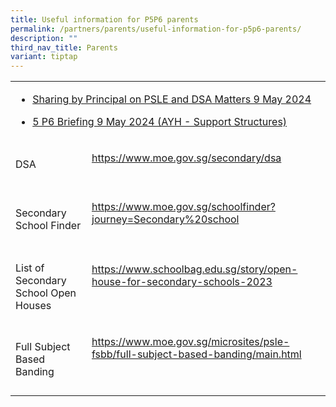 ```yaml
---
title: Useful information for P5P6 parents
permalink: /partners/parents/useful-information-for-p5p6-parents/
description: ""
third_nav_title: Parents
variant: tiptap
---
```

<table style="minWidth: 50px">
<colgroup>
<col>
<col>
</colgroup>
<tbody>
<tr>
<td rowspan="1" colspan="2">
<ul data-tight="true" class="tight">
<li>
<p><a href="/files/Sharing_by_Principal_on_PSLE_and_DSA_Matters_9_May_2024.pdf" rel="noopener noreferrer nofollow" target="_blank">Sharing by Principal on PSLE and DSA Matters 9 May 2024</a>
</p>
</li>
<li>
<p><a href="/files/5_P6_Briefing_9_May_2024__AYH___Support_Structures_.pdf" rel="noopener noreferrer nofollow" target="_blank">5 P6 Briefing 9 May 2024 (AYH - Support Structures)</a>
</p>
</li>
</ul>
</td>
</tr>
<tr>
<td rowspan="1" colspan="1">
<p>DSA</p>
</td>
<td rowspan="1" colspan="1">
<p><a href="https://www.moe.gov.sg/secondary/dsa" rel="noopener noreferrer nofollow" target="_blank">https://www.moe.gov.sg/secondary/dsa</a> 
<br>
<br>
</p>
</td>
</tr>
<tr>
<td rowspan="1" colspan="1">
<p>Secondary School Finder</p>
</td>
<td rowspan="1" colspan="1">
<p><a href="https://www.moe.gov.sg/schoolfinder?journey=Secondary%20school" rel="noopener noreferrer nofollow" target="_blank">https://www.moe.gov.sg/schoolfinder?journey=Secondary%20school</a> 
<br>
<br>
</p>
</td>
</tr>
<tr>
<td rowspan="1" colspan="1">
<p>List of Secondary School Open Houses</p>
</td>
<td rowspan="1" colspan="1">
<p><a href="https://www.schoolbag.edu.sg/story/open-house-for-secondary-schools-2023" rel="noopener noreferrer nofollow" target="_blank">https://www.schoolbag.edu.sg/story/open-house-for-secondary-schools-2023</a>
</p>
<p>&nbsp;</p>
</td>
</tr>
<tr>
<td rowspan="1" colspan="1">
<p>Full Subject Based Banding</p>
</td>
<td rowspan="1" colspan="1">
<p><a href="https://www.moe.gov.sg/microsites/psle-fsbb/full-subject-based-banding/main.html" rel="noopener noreferrer nofollow" target="_blank">https://www.moe.gov.sg/microsites/psle-fsbb/full-subject-based-banding/main.html</a>
</p>
<p>&nbsp;</p>
</td>
</tr>
</tbody>
</table>
<p></p>